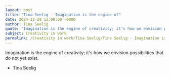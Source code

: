 ```yaml
---
layout: post
title: "Tina Seelig - Imagination is the engine of"
date: 2024-12-28 12:00:00 -0000
author: Tina Seelig
quote: "Imagination is the engine of creativity; it's how we envision possibilities that do not yet exist."
subject: Creativity in work
permalink: /Creativity in work/Tina Seelig/Tina Seelig - Imagination is the engine of
---
```


Imagination is the engine of creativity; it's how we envision possibilities that do not yet exist.

- Tina Seelig
